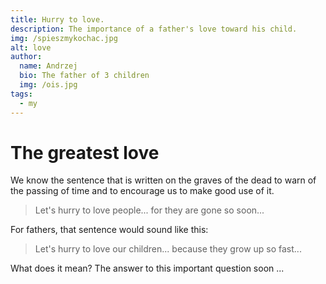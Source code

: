 ```yaml
---
title: Hurry to love.
description: The importance of a father's love toward his child.
img: /spieszmykochac.jpg
alt: love
author:
  name: Andrzej
  bio: The father of 3 children
  img: /ois.jpg
tags:
  - my
---
```


# The greatest love

We know the sentence that is written on the graves of the dead to warn of the passing of time and to encourage us to make good use of it.

> Let's hurry to love people... for they are gone so soon...

For fathers, that sentence would sound like this:

> Let's hurry to love our children... because they grow up so fast...

What does it mean?
The answer to this important question soon ...
